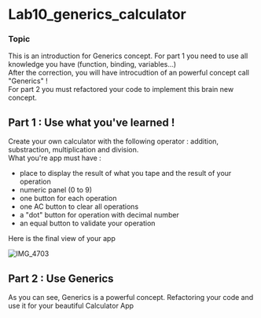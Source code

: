 # Lab10_generics_calculator

### Topic 

This is an introduction for Generics concept. For part 1 you need to use all knowledge you have (function, binding, variables...)<br>
After the correction, you will have introcudtion of an powerful concept call "Generics" ! 
<br>
For part 2 you must refactored your code to implement this brain new concept. 


## Part 1 : Use what you've learned ! 

Create your own calculator with the following operator : addition, substraction, multiplication and division. <br>
What you're app must have :

* place to display the result of what you tape and the result of your operation
* numeric panel (0 to 9) 
* one button for each operation 
* one AC button to clear all operations
* a "dot" button for operation with decimal number
* an equal button to validate your operation

Here is the final view of your app

![IMG_4703](https://user-images.githubusercontent.com/6766037/137682346-abc35151-6172-4786-8fcf-cc732eadf688.PNG)


## Part 2 : Use Generics

As you can see, Generics is a powerful concept. Refactoring your code and use it for your beautiful Calculator App 




